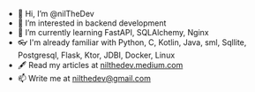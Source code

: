 - 👋 Hi, I’m @nilTheDev
- 👀 I’m interested in backend development
- 🌱 I’m currently learning FastAPI, SQLAlchemy, Nginx
- 👓 I'm already familiar with Python, C, Kotlin, Java, sml, Sqllite, Postgresql, Flask, Ktor, JDBI, Docker, Linux
- 🖋️ Read my articles at [nilthedev.medium.com](nilthedev.medium.com)
- 📫 Write me at nilthedev@gmail.com

<!---
nilTheDev/nilTheDev is a ✨ special ✨ repository because its `README.md` (this file) appears on your GitHub profile.
You can click the Preview link to take a look at your changes.
--->
